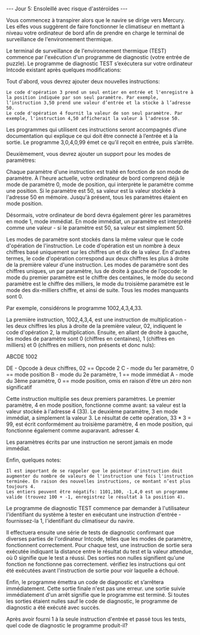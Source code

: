 --- Jour 5: Ensoleillé avec risque d'astéroïdes ---

Vous commencez à transpirer alors que le navire se dirige vers Mercury. Les elfes vous suggèrent de faire fonctionner le climatiseur en mettant à niveau votre ordinateur de bord afin de prendre en charge le terminal de surveillance de l'environnement thermique.

Le terminal de surveillance de l'environnement thermique (TEST) commence par l'exécution d'un programme de diagnostic (votre entrée de puzzle). Le programme de diagnostic TEST s’exécutera sur votre ordinateur Intcode existant après quelques modifications:

Tout d'abord, vous devrez ajouter deux nouvelles instructions:

    Le code d'opération 3 prend un seul entier en entrée et l'enregistre à la position indiquée par son seul paramètre. Par exemple, l’instruction 3,50 prend une valeur d’entrée et la stocke à l’adresse 50.
    Le code d'opération 4 fournit la valeur de son seul paramètre. Par exemple, l'instruction 4,50 afficherait la valeur à l'adresse 50.

Les programmes qui utilisent ces instructions seront accompagnés d’une documentation qui explique ce qui doit être connecté à l’entrée et à la sortie. Le programme 3,0,4,0,99 émet ce qu’il reçoit en entrée, puis s’arrête.

Deuxièmement, vous devrez ajouter un support pour les modes de paramètres:

Chaque paramètre d'une instruction est traité en fonction de son mode de paramètre. À l'heure actuelle, votre ordinateur de bord comprend déjà le mode de paramètre 0, mode de position, qui interprète le paramètre comme une position. Si le paramètre est 50, sa valeur est la valeur stockée à l'adresse 50 en mémoire. Jusqu'à présent, tous les paramètres étaient en mode position.

Désormais, votre ordinateur de bord devra également gérer les paramètres en mode 1, mode immédiat. En mode immédiat, un paramètre est interprété comme une valeur - si le paramètre est 50, sa valeur est simplement 50.

Les modes de paramètre sont stockés dans la même valeur que le code d'opération de l'instruction. Le code d'opération est un nombre à deux chiffres basé uniquement sur les chiffres un et dix de la valeur. En d'autres termes, le code d'opération correspond aux deux chiffres les plus à droite de la première valeur d'une instruction. Les modes de paramètre sont des chiffres uniques, un par paramètre, lus de droite à gauche de l'opcode: le mode du premier paramètre est le chiffre des centaines, le mode du second paramètre est le chiffre des milliers, le mode du troisième paramètre est le mode des dix-milliers chiffre, et ainsi de suite. Tous les modes manquants sont 0.

Par exemple, considérons le programme 1002,4,3,4,33.

La première instruction, 1002,4,3,4, est une instruction de multiplication - les deux chiffres les plus à droite de la première valeur, 02, indiquent le code d'opération 2, la multiplication. Ensuite, en allant de droite à gauche, les modes de paramètre sont 0 (chiffres en centaines), 1 (chiffres en milliers) et 0 (chiffres en milliers, non présents et donc nuls):

ABCDE
 1002

DE - Opcode à deux chiffres, 02 == Opcode 2
 C - mode du 1er paramètre, 0 == mode position
 B - mode du 2e paramètre, 1 == mode immédiat
 A - mode du 3ème paramètre, 0 == mode position,
                                  omis en raison d'être un zéro non significatif

Cette instruction multiplie ses deux premiers paramètres. Le premier paramètre, 4 en mode position, fonctionne comme avant: sa valeur est la valeur stockée à l'adresse 4 (33). Le deuxième paramètre, 3 en mode immédiat, a simplement la valeur 3. Le résultat de cette opération, 33 * 3 = 99, est écrit conformément au troisième paramètre, 4 en mode position, qui fonctionne également comme auparavant. adresser 4.

Les paramètres écrits par une instruction ne seront jamais en mode immédiat.

Enfin, quelques notes:

    Il est important de se rappeler que le pointeur d'instruction doit augmenter du nombre de valeurs de l'instruction une fois l'instruction terminée. En raison des nouvelles instructions, ce montant n’est plus toujours 4.
    Les entiers peuvent être négatifs: 1101,100, -1,4,0 ​​est un programme valide (trouvez 100 + -1, enregistrez le résultat à la position 4).

Le programme de diagnostic TEST commence par demander à l'utilisateur l'identifiant du système à tester en exécutant une instruction d'entrée - fournissez-la 1, l'identifiant du climatiseur du navire.

Il effectuera ensuite une série de tests de diagnostic confirmant que diverses parties de l'ordinateur Intcode, telles que les modes de paramètre, fonctionnent correctement. Pour chaque test, une instruction de sortie sera exécutée indiquant la distance entre le résultat du test et la valeur attendue, où 0 signifie que le test a réussi. Des sorties non nulles signifient qu'une fonction ne fonctionne pas correctement. vérifiez les instructions qui ont été exécutées avant l'instruction de sortie pour voir laquelle a échoué.

Enfin, le programme émettra un code de diagnostic et s’arrêtera immédiatement. Cette sortie finale n'est pas une erreur. une sortie suivie immédiatement d'un arrêt signifie que le programme est terminé. Si toutes les sorties étaient nulles sauf le code de diagnostic, le programme de diagnostic a été exécuté avec succès.

Après avoir fourni 1 à la seule instruction d'entrée et passé tous les tests, quel code de diagnostic le programme produit-il?